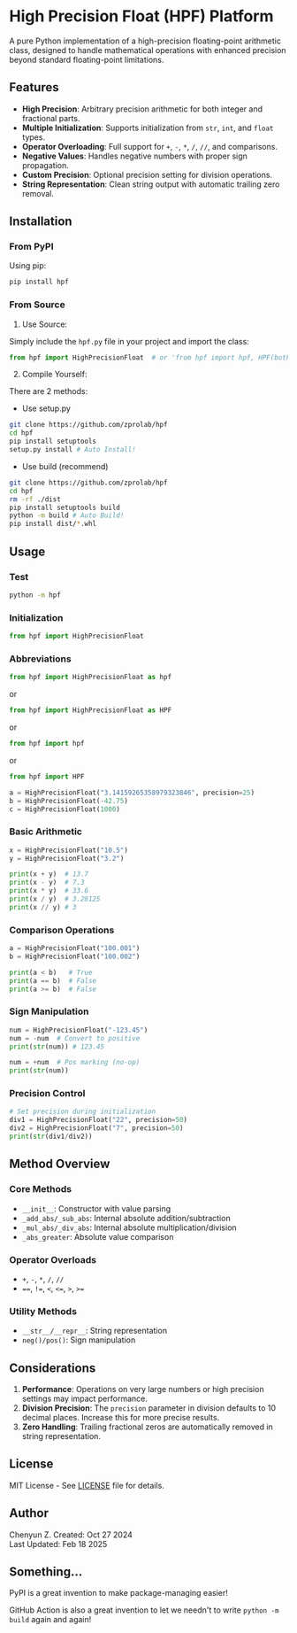 # High Precision Float (HPF) Platform

<!--![HPF Logo](your-logo-url-here) <!-- Optional: Add a logo if available --> 

A pure Python implementation of a high-precision floating-point arithmetic class, designed to handle mathematical operations with enhanced precision beyond standard floating-point limitations.

## Features

- **High Precision**: Arbitrary precision arithmetic for both integer and fractional parts.
- **Multiple Initialization**: Supports initialization from `str`, `int`, and `float` types.
- **Operator Overloading**: Full support for `+`, `-`, `*`, `/`, `//`, and comparisons.
- **Negative Values**: Handles negative numbers with proper sign propagation.
- **Custom Precision**: Optional precision setting for division operations.
- **String Representation**: Clean string output with automatic trailing zero removal.

## Installation

### From PyPI

Using pip:
```bash
pip install hpf
```

### From Source

1. Use Source:

Simply include the `hpf.py` file in your project and import the class:

```python
from hpf import HighPrecisionFloat  # or 'from hpf import hpf, HPF(both OK)'
```

2. Compile Yourself:

There are 2 methods: 
 - Use setup.py
```bash
git clone https://github.com/zprolab/hpf
cd hpf 
pip install setuptools
setup.py install # Auto Install!
```
 - Use build (recommend)
```bash
git clone https://github.com/zprolab/hpf
cd hpf 
rm -rf ./dist
pip install setuptools build
python -m build # Auto Build!
pip install dist/*.whl
```

## Usage

### Test
```bash
python -m hpf
```

### Initialization
```python
from hpf import HighPrecisionFloat
```

### Abbreviations
```python
from hpf import HighPrecisionFloat as hpf
```
or
```python
from hpf import HighPrecisionFloat as HPF
```
or
```python
from hpf import hpf
```
or
```python
from hpf import HPF
```

```python
a = HighPrecisionFloat("3.14159265358979323846", precision=25)
b = HighPrecisionFloat(-42.75)
c = HighPrecisionFloat(1000)
```

### Basic Arithmetic
```python
x = HighPrecisionFloat("10.5")
y = HighPrecisionFloat("3.2")

print(x + y)  # 13.7
print(x - y)  # 7.3
print(x * y)  # 33.6
print(x / y)  # 3.28125
print(x // y) # 3
```

### Comparison Operations
```python
a = HighPrecisionFloat("100.001")
b = HighPrecisionFloat("100.002")

print(a < b)   # True
print(a == b)  # False
print(a >= b)  # False
```

### Sign Manipulation
```python
num = HighPrecisionFloat("-123.45")
num = -num  # Convert to positive
print(str(num)) # 123.45

num = +num  # Pos marking (no-op)
print(str(num))
```

### Precision Control
```python
# Set precision during initialization
div1 = HighPrecisionFloat("22", precision=50)
div2 = HighPrecisionFloat("7", precision=50)
print(str(div1/div2))
```

## Method Overview

### Core Methods
- `__init__`: Constructor with value parsing
- `_add_abs/_sub_abs`: Internal absolute addition/subtraction
- `_mul_abs/_div_abs`: Internal absolute multiplication/division
- `_abs_greater`: Absolute value comparison

### Operator Overloads
- `+`, `-`, `*`, `/`, `//`
- `==`, `!=`, `<`, `<=`, `>`, `>=`

### Utility Methods
- `__str__/__repr__`: String representation
- `neg()/pos()`: Sign manipulation

## Considerations

1. **Performance**: Operations on very large numbers or high precision settings may impact performance.
2. **Division Precision**: The `precision` parameter in division defaults to 10 decimal places. Increase this for more precise results.
3. **Zero Handling**: Trailing fractional zeros are automatically removed in string representation.

## License
MIT License - See [LICENSE](LICENSE) file for details.

## Author
Chenyun Z. 
Created: Oct 27 2024  
Last Updated: Feb 18 2025

## Something...
PyPI is a great invention to make package-managing easier!

GitHub Action is also a great invention to let we needn't to write `python -m build` again and again!
